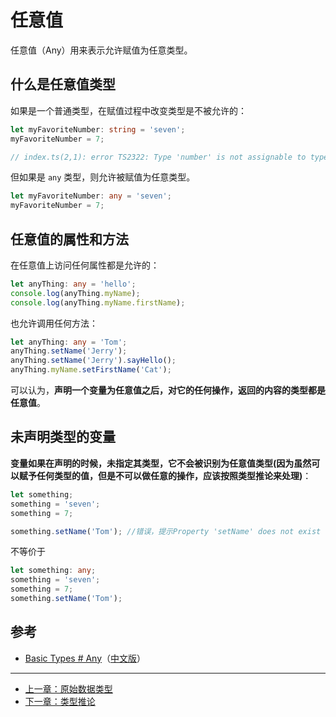 # 任意值

任意值（Any）用来表示允许赋值为任意类型。

## 什么是任意值类型

如果是一个普通类型，在赋值过程中改变类型是不被允许的：

```ts
let myFavoriteNumber: string = 'seven';
myFavoriteNumber = 7;

// index.ts(2,1): error TS2322: Type 'number' is not assignable to type 'string'.
```

但如果是 `any` 类型，则允许被赋值为任意类型。

```ts
let myFavoriteNumber: any = 'seven';
myFavoriteNumber = 7;
```

## 任意值的属性和方法

在任意值上访问任何属性都是允许的：

```ts
let anyThing: any = 'hello';
console.log(anyThing.myName);
console.log(anyThing.myName.firstName);
```

也允许调用任何方法：

```ts
let anyThing: any = 'Tom';
anyThing.setName('Jerry');
anyThing.setName('Jerry').sayHello();
anyThing.myName.setFirstName('Cat');
```

可以认为，**声明一个变量为任意值之后，对它的任何操作，返回的内容的类型都是任意值**。

## 未声明类型的变量

**变量如果在声明的时候，未指定其类型，它不会被识别为任意值类型(因为虽然可以赋予任何类型的值，但是不可以做任意的操作，应该按照类型推论来处理)**：

```ts
let something;
something = 'seven';
something = 7;

something.setName('Tom'); //错误，提示Property 'setName' does not exist on type 'number'.ts(2339)
```

不等价于

```ts
let something: any;
something = 'seven';
something = 7;
something.setName('Tom');
```

## 参考

- [Basic Types # Any](http://www.typescriptlang.org/docs/handbook/basic-types.html#any)（[中文版](https://zhongsp.gitbooks.io/typescript-handbook/content/doc/handbook/Basic%20Types.html#任意值)）

---

- [上一章：原始数据类型](primitive-data-types.md)
- [下一章：类型推论](type-inference.md)
